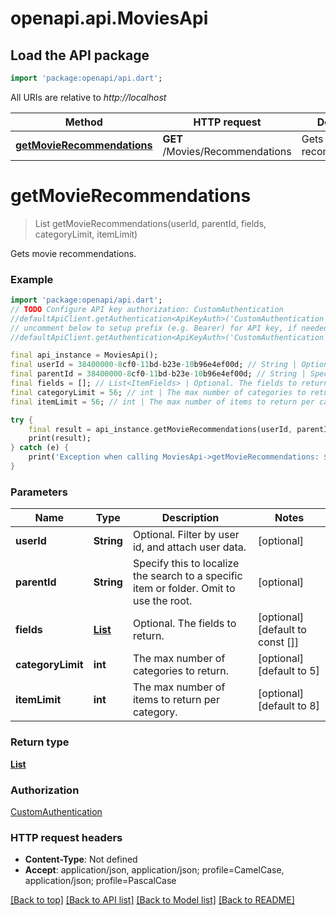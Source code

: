 # openapi.api.MoviesApi

## Load the API package
```dart
import 'package:openapi/api.dart';
```

All URIs are relative to *http://localhost*

Method | HTTP request | Description
------------- | ------------- | -------------
[**getMovieRecommendations**](MoviesApi.md#getmovierecommendations) | **GET** /Movies/Recommendations | Gets movie recommendations.


# **getMovieRecommendations**
> List<RecommendationDto> getMovieRecommendations(userId, parentId, fields, categoryLimit, itemLimit)

Gets movie recommendations.

### Example
```dart
import 'package:openapi/api.dart';
// TODO Configure API key authorization: CustomAuthentication
//defaultApiClient.getAuthentication<ApiKeyAuth>('CustomAuthentication').apiKey = 'YOUR_API_KEY';
// uncomment below to setup prefix (e.g. Bearer) for API key, if needed
//defaultApiClient.getAuthentication<ApiKeyAuth>('CustomAuthentication').apiKeyPrefix = 'Bearer';

final api_instance = MoviesApi();
final userId = 38400000-8cf0-11bd-b23e-10b96e4ef00d; // String | Optional. Filter by user id, and attach user data.
final parentId = 38400000-8cf0-11bd-b23e-10b96e4ef00d; // String | Specify this to localize the search to a specific item or folder. Omit to use the root.
final fields = []; // List<ItemFields> | Optional. The fields to return.
final categoryLimit = 56; // int | The max number of categories to return.
final itemLimit = 56; // int | The max number of items to return per category.

try {
    final result = api_instance.getMovieRecommendations(userId, parentId, fields, categoryLimit, itemLimit);
    print(result);
} catch (e) {
    print('Exception when calling MoviesApi->getMovieRecommendations: $e\n');
}
```

### Parameters

Name | Type | Description  | Notes
------------- | ------------- | ------------- | -------------
 **userId** | **String**| Optional. Filter by user id, and attach user data. | [optional] 
 **parentId** | **String**| Specify this to localize the search to a specific item or folder. Omit to use the root. | [optional] 
 **fields** | [**List<ItemFields>**](ItemFields.md)| Optional. The fields to return. | [optional] [default to const []]
 **categoryLimit** | **int**| The max number of categories to return. | [optional] [default to 5]
 **itemLimit** | **int**| The max number of items to return per category. | [optional] [default to 8]

### Return type

[**List<RecommendationDto>**](RecommendationDto.md)

### Authorization

[CustomAuthentication](../README.md#CustomAuthentication)

### HTTP request headers

 - **Content-Type**: Not defined
 - **Accept**: application/json, application/json; profile=CamelCase, application/json; profile=PascalCase

[[Back to top]](#) [[Back to API list]](../README.md#documentation-for-api-endpoints) [[Back to Model list]](../README.md#documentation-for-models) [[Back to README]](../README.md)

